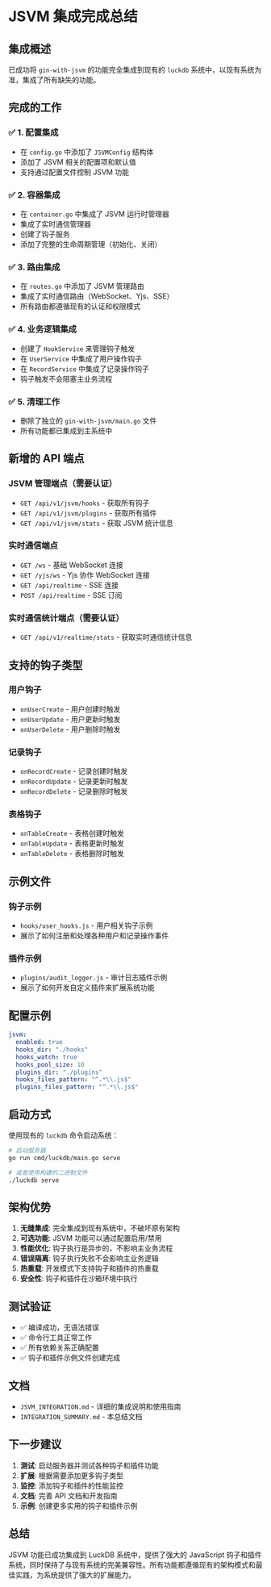 # JSVM 集成完成总结

## 集成概述

已成功将 `gin-with-jsvm` 的功能完全集成到现有的 `luckdb` 系统中，以现有系统为准，集成了所有缺失的功能。

## 完成的工作

### ✅ 1. 配置集成
- 在 `config.go` 中添加了 `JSVMConfig` 结构体
- 添加了 JSVM 相关的配置项和默认值
- 支持通过配置文件控制 JSVM 功能

### ✅ 2. 容器集成
- 在 `container.go` 中集成了 JSVM 运行时管理器
- 集成了实时通信管理器
- 创建了钩子服务
- 添加了完整的生命周期管理（初始化、关闭）

### ✅ 3. 路由集成
- 在 `routes.go` 中添加了 JSVM 管理路由
- 集成了实时通信路由（WebSocket、Yjs、SSE）
- 所有路由都遵循现有的认证和权限模式

### ✅ 4. 业务逻辑集成
- 创建了 `HookService` 来管理钩子触发
- 在 `UserService` 中集成了用户操作钩子
- 在 `RecordService` 中集成了记录操作钩子
- 钩子触发不会阻塞主业务流程

### ✅ 5. 清理工作
- 删除了独立的 `gin-with-jsvm/main.go` 文件
- 所有功能都已集成到主系统中

## 新增的 API 端点

### JSVM 管理端点（需要认证）
- `GET /api/v1/jsvm/hooks` - 获取所有钩子
- `GET /api/v1/jsvm/plugins` - 获取所有插件  
- `GET /api/v1/jsvm/stats` - 获取 JSVM 统计信息

### 实时通信端点
- `GET /ws` - 基础 WebSocket 连接
- `GET /yjs/ws` - Yjs 协作 WebSocket 连接
- `GET /api/realtime` - SSE 连接
- `POST /api/realtime` - SSE 订阅

### 实时通信统计端点（需要认证）
- `GET /api/v1/realtime/stats` - 获取实时通信统计信息

## 支持的钩子类型

### 用户钩子
- `onUserCreate` - 用户创建时触发
- `onUserUpdate` - 用户更新时触发
- `onUserDelete` - 用户删除时触发

### 记录钩子
- `onRecordCreate` - 记录创建时触发
- `onRecordUpdate` - 记录更新时触发
- `onRecordDelete` - 记录删除时触发

### 表格钩子
- `onTableCreate` - 表格创建时触发
- `onTableUpdate` - 表格更新时触发
- `onTableDelete` - 表格删除时触发

## 示例文件

### 钩子示例
- `hooks/user_hooks.js` - 用户相关钩子示例
- 展示了如何注册和处理各种用户和记录操作事件

### 插件示例
- `plugins/audit_logger.js` - 审计日志插件示例
- 展示了如何开发自定义插件来扩展系统功能

## 配置示例

```yaml
jsvm:
  enabled: true
  hooks_dir: "./hooks"
  hooks_watch: true
  hooks_pool_size: 10
  plugins_dir: "./plugins"
  hooks_files_pattern: "^.*\\.js$"
  plugins_files_pattern: "^.*\\.js$"
```

## 启动方式

使用现有的 `luckdb` 命令启动系统：

```bash
# 启动服务器
go run cmd/luckdb/main.go serve

# 或者使用构建的二进制文件
./luckdb serve
```

## 架构优势

1. **无缝集成**: 完全集成到现有系统中，不破坏原有架构
2. **可选功能**: JSVM 功能可以通过配置启用/禁用
3. **性能优化**: 钩子执行是异步的，不影响主业务流程
4. **错误隔离**: 钩子执行失败不会影响主业务逻辑
5. **热重载**: 开发模式下支持钩子和插件的热重载
6. **安全性**: 钩子和插件在沙箱环境中执行

## 测试验证

- ✅ 编译成功，无语法错误
- ✅ 命令行工具正常工作
- ✅ 所有依赖关系正确配置
- ✅ 钩子和插件示例文件创建完成

## 文档

- `JSVM_INTEGRATION.md` - 详细的集成说明和使用指南
- `INTEGRATION_SUMMARY.md` - 本总结文档

## 下一步建议

1. **测试**: 启动服务器并测试各种钩子和插件功能
2. **扩展**: 根据需要添加更多钩子类型
3. **监控**: 添加钩子和插件的性能监控
4. **文档**: 完善 API 文档和开发指南
5. **示例**: 创建更多实用的钩子和插件示例

## 总结

JSVM 功能已成功集成到 LuckDB 系统中，提供了强大的 JavaScript 钩子和插件系统，同时保持了与现有系统的完美兼容性。所有功能都遵循现有的架构模式和最佳实践，为系统提供了强大的扩展能力。
